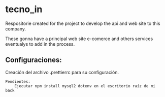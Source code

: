 # tecno_in

Respositorie created for the project to develop the api and web site to this company.

These gonna have a principal web site e-comerce and others services eventualys to add in the process.



## Configuraciones:
Creación del archivo .prettierrc para su configuración.

    Pendientes:
        Ejecutar npm install mysql2 dotenv en el escritorio raíz de mi back
